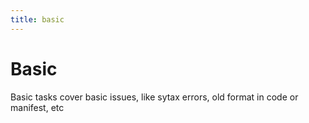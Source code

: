 ```yaml
---
title: basic
---
```


# Basic 
Basic tasks cover basic issues, like sytax errors, 
old format in code or manifest, etc
